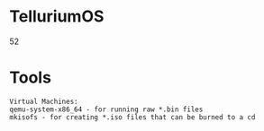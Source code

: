 # TelluriumOS
52


# Tools
    Virtual Machines:
    qemu-system-x86_64 - for running raw *.bin files
    mkisofs - for creating *.iso files that can be burned to a cd
    
